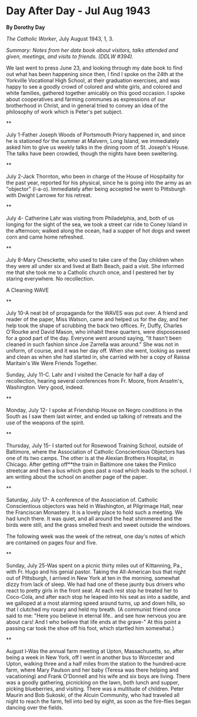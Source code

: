 Day After Day - Jul Aug 1943
============================

**By Dorothy Day**

*The Catholic Worker*, July August 1943, 1, 3.

*Summary: Notes from her date book about visitors, talks attended and
given, meetings, and visits to friends. (DDLW \#394).*

We last went to press June 23, and looking through my date book to find
out what has been happening since then, I find I spoke on the 24th at
the Yorkville Vocational High School, at their graduation exercises, and
was happy to see a goodly crowd of colored and white girls, and colored
and white families, gathered together amicably on this good occasion. I
spoke about cooperatives and farming communes as expressions of our
brotherhood in Christ, and in general tried to convey an idea of the
philosophy of work which is Peter's pet subject.

**

July 1-Father Joseph Woods of Portsmouth Priory happened in, and since
he is stationed for the summer at Malvern, Long Island, we immediately
asked him to give us weekly talks in the dining room of St. Joseph's
House. The talks have been crowded, though the nights have been
sweltering.

**

July 2-Jack Thornton, who been in charge of the House of Hospitality for
the past year, reported for his physical, since he is going into the
army as an "objector" (l-a-o). Immediately after being accepted he went
to Pittsburgh with Dwight Larrowe for his retreat.

**

July 4- Catherine Lahr was visiting from Philadelphia, and, both of us
longing for the sight of the sea, we took a street car ride to Coney
Island in the afternoon; walked along the ocean, had a supper of hot
dogs and sweet corn and came home refreshed.

**

July 8-Mary Chesckette, who used to take care of the Day children when
they were all under six and lived at Bath Beach, paid a visit. She
informed me that she took me to a Catholic church once, and I pestered
her by staring everywhere. No recollection.

A Cleaning WAVE

**

July 10-A neat bit of propaganda for the WAVES was put over. A friend
and reader of the paper, Miss Watson, came and helped us for the day,
and her help took the shape of scrubbing the back two offices. Fr,
Duffy, Charles O'Rourke and David Mason, who inhabit these quarters,
were dispossessed for a good part of the day. Everyone went around
saying, "It hasn't been cleaned in such fashion since Joe Zarrella was
around." She was not in uniform, of course, and it was her day off. When
she went, looking as sweet and clean as when she had started in, she
carried with her a copy of Raissa Maritain's We Were Friends Together.

Sunday, July 11-C. Lahr and I visited the Cenacle for half a day of
recollection, hearing several conferences from Fr. Moore, from Anselm's,
Washington. Very good, indeed.

**

Monday, July 12- I spoke at Friendship House on Negro conditions in the
South as I saw them last winter, and ended up talking of retreats and
the use of the weapons of the spirit.

**

Thursday, July 15- I started out for Rosewood Training School, outside
of Baltimore, where the Association of Catholic Conscientious Objectors
has one of its two camps. The other is at the Alexian Brothers Hospital,
in Chicago. After getting off**the train in Baltimore one takes the
Pimlico streetcar and then a bus which goes past a road which leads to
the school. I am writing about the school on another page of the paper.

**

Saturday, July 17- A conference of the Association of. Catholic
Conscientious objectors was held in Washington, at Pilgrimage Hall, near
the Franciscan Monastery. It is a lovely place to hold such a meeting.
We had lunch there. It was quiet, and all around the heat shimmered and
the birds were still, and the grass smelled fresh and sweet outside the
windows.

The following week was the week of the retreat, one day's notes of which
are contained on pages four and five.

**

Sunday, July 25-Was spent on a picnic thirty miles out of Kittanning,
Pa., with Fr. Hugo and his genial pastor. Taking the All-American bus
that night out of Pittsburgh, I arrived in New York at ten in the
morning, somewhat dizzy from lack of sleep. We had had one of these
jaunty bus drivers who react to pretty girls in the front seat. At each
rest stop he treated her to Coco-Cola, and after each stop he leaped
into his seat as into a saddle, and we galloped at a most alarming speed
around turns, up and down hills, so that I clutched my rosary and held
my breath. (A communist friend once said to me: "Here you believe in
eternal life.. and see how nervous you are about cars! And I who believe
that life ends at the grave-" At this point a passing car took the shoe
off his foot, which startled him somewhat.)

**

August l-Was the annual farm meeting at Upton, Massachusetts, so, after
being a week in New York, off I went in another bus to Worcester and
Upton, walking three and a half miles from the station to the
hundred-acre farm, where Mary Paulson and her baby (Teresa was there
helping and vacationing) and Frank O'Donnell and his wife and six boys
are living. There was a goodly gathering, picnicking on the lawn, both
lunch and supper, picking blueberries, and visiting. There was a
multitude of children. Peter Maurin and Bob Sukoski, of the Alcuin
Community, who had traveled all night to reach the farm, fell into bed
by eight, as soon as the fire-flies began dancing over the fields.
